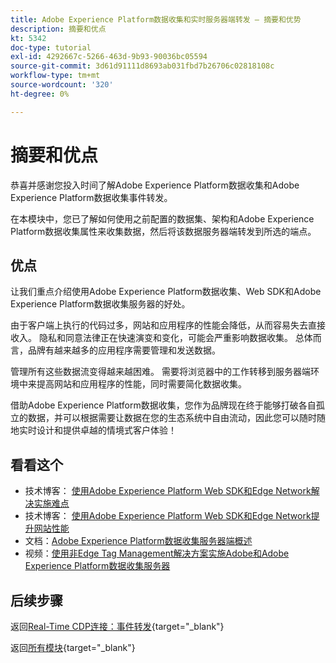 ```yaml
---
title: Adobe Experience Platform数据收集和实时服务器端转发 — 摘要和优势
description: 摘要和优点
kt: 5342
doc-type: tutorial
exl-id: 4292667c-5266-463d-9b93-90036bc05594
source-git-commit: 3d61d91111d8693ab031fbd7b26706c02818108c
workflow-type: tm+mt
source-wordcount: '320'
ht-degree: 0%

---
```


# 摘要和优点

恭喜并感谢您投入时间了解Adobe Experience Platform数据收集和Adobe Experience Platform数据收集事件转发。

在本模块中，您已了解如何使用之前配置的数据集、架构和Adobe Experience Platform数据收集属性来收集数据，然后将该数据服务器端转发到所选的端点。

## 优点

让我们重点介绍使用Adobe Experience Platform数据收集、Web SDK和Adobe Experience Platform数据收集服务器的好处。

由于客户端上执行的代码过多，网站和应用程序的性能会降低，从而容易失去直接收入。 隐私和同意法律正在快速演变和变化，可能会严重影响数据收集。 总体而言，品牌有越来越多的应用程序需要管理和发送数据。

管理所有这些数据流变得越来越困难。 需要将浏览器中的工作转移到服务器端环境中来提高网站和应用程序的性能，同时需要简化数据收集。

借助Adobe Experience Platform数据收集，您作为品牌现在终于能够打破各自孤立的数据，并可以根据需要让数据在您的生态系统中自由流动，因此您可以随时随地实时设计和提供卓越的情境式客户体验！

## 看看这个

- 技术博客： [使用Adobe Experience Platform Web SDK和Edge Network解决实施难点](https://medium.com/adobetech/solving-implementation-pain-points-with-adobe-experience-platform-web-sdk-and-edge-network-880b635e6819)
- 技术博客： [使用Adobe Experience Platform Web SDK和Edge Network提升网站性能](https://medium.com/adobetech/boosting-website-performance-with-adobe-experience-platform-web-sdk-and-edge-network-329fcf70fdf9)
- 文档：[Adobe Experience Platform数据收集服务器端概述](https://experienceleague.adobe.com/docs/experience-platform/tags/event-forwarding/overview.html?lang=zh-Hans#server-side-info)
- 视频：[使用非Edge Tag Management解决方案实施Adobe和Adobe Experience Platform数据收集服务器](https://video.tv.adobe.com/v/331986?quality=12&learn=on)

## 后续步骤

返回[Real-Time CDP连接：事件转发](./aep-data-collection-ssf.md){target="_blank"}

返回[所有模块](./../../../../overview.md){target="_blank"}
